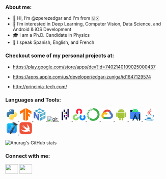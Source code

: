 <h3 align="left">About me:</h3>

- 👋 Hi, I’m @zperezedgar and I'm from 🇲🇽
- 👀 I’m interested in Deep Learning, Computer Vision, Data Science, and Android & iOS Development
- 🎓 I am a Ph.D. Candidate in Physics
- 💬 I speak Spanish, English, and French

<h3 align="left">Checkout some of my personal projects at:</h3>

- https://play.google.com/store/apps/dev?id=7402140109025000437

- https://apps.apple.com/us/developer/edgar-zuniga/id1647129574

- http://principia-tech.com/

<h3 align="left">Languages and Tools:</h3>
<p align="left">
  </a>
  <a href="https://www.python.org" target="_blank"> <img src="https://github.com/devicons/devicon/blob/master/icons/python/python-original.svg" alt="python" width="40" height="40"/> </a>
  <a href="https://www.tensorflow.org/" target="_blank"> <img src="https://github.com/devicons/devicon/blob/master/icons/tensorflow/tensorflow-original.svg" alt="TensorFlow" width="40" height="40"/> </a> 
  <a href="https://numpy.org/" target="_blank"> <img src="https://github.com/devicons/devicon/blob/master/icons/numpy/numpy-original.svg" alt="NumPy" width="40" height="40"/> </a> 
  <a href="https://git-scm.com/" target="_blank"> <img src="https://www.vectorlogo.zone/logos/git-scm/git-scm-icon.svg" alt="git" width="40" height="40"/> </a> 
  <a href="https://pandas.pydata.org/" target="_blank"> <img src="https://github.com/devicons/devicon/blob/master/icons/pandas/pandas-original.svg" alt="pandas" width="40" height="40"/> </a> 
  <a href="https://opencv.org/" target="_blank"> <img src="https://github.com/devicons/devicon/blob/master/icons/opencv/opencv-original.svg" alt="OpenCV" width="40" height="40"/> </a> 
  <a href="https://www.anaconda.com/" target="_blank"> <img src="https://github.com/devicons/devicon/blob/master/icons/anaconda/anaconda-original.svg" alt="anaconda" width="40" height="40"/> </a> 
  <a href="https://cloud.google.com/" target="_blank"> <img src="https://github.com/devicons/devicon/blob/master/icons/googlecloud/googlecloud-original.svg" alt="GCloud" width="40" height="40"/> </a> 
  <a href="https://www.android.com/" target="_blank"> <img src="https://github.com/devicons/devicon/blob/master/icons/android/android-original.svg" alt="Android" width="40" height="40"/> </a> 
  <a href="https://developer.android.com/studio" target="_blank"> <img src="https://github.com/devicons/devicon/blob/master/icons/androidstudio/androidstudio-original.svg" alt="Android studio" width="40" height="40"/> </a>
  <a href="https://developer.android.com/studio/write/java8-support" target="_blank"> <img src="https://github.com/devicons/devicon/blob/master/icons/java/java-original.svg" alt="Java" width="40" height="40"/> </a> 
  <a href="https://developer.apple.com/xcode/" target="_blank"> <img src="https://github.com/devicons/devicon/blob/master/icons/xcode/xcode-original.svg" alt="XCode" width="40" height="40"/> </a> 
  <a href="https://www.swift.com/" target="_blank"> <img src="https://github.com/devicons/devicon/blob/master/icons/swift/swift-original.svg" alt="Swift" width="40" height="40"/> </a> 
  </p>

![Anurag's GitHub stats](https://github-readme-stats.vercel.app/api?username=zperezedgar&count_private=true&show_icons=true)

<!----
[![Top Langs](https://github-readme-stats.vercel.app/api/top-langs/?username=zperezedgar&count_private=true)](https://github.com/zperezedgar/github-readme-stats)
--->

<!----
![badges1](https://dev-to-uploads.s3.amazonaws.com/uploads/articles/6n8fc8zw8pawxveffitx.png)
--->

<!---- 🌱 I’m currently learning ...
- 💞️ I’m looking to collaborate on:--->

<!----
- 📫 contact me at: 
- zperezedgar@gmail.com
- https://www.linkedin.com/in/zperezedgar/
--->

<h3 align="left">Connect with me:</h3>
<p align="left">
<a href="mailto:zperezedgar@gmail.com" target="blank"><img align="center" src="https://cdn.jsdelivr.net/npm/simple-icons@3.0.1/icons/gmail.svg" alt="" height="30" width="40" /></a>
<a href="https://www.linkedin.com/in/zperezedgar/" target="blank"><img align="center" src="https://cdn.jsdelivr.net/npm/simple-icons@3.0.1/icons/linkedin.svg" alt="" height="30" width="40" /></a>
</p>


<!---
zperezedgar/zperezedgar is a ✨ special ✨ repository because its `README.md` (this file) appears on your GitHub profile.
You can click the Preview link to take a look at your changes.
--->
